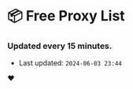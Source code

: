 # :package: Free Proxy List
### Updated every 15 minutes.

- Last updated: `2024-06-03 23:44`

:heart:
